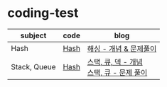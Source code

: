 # coding-test

| subject      | code                                                                    | blog                                                                                                                                                 |
| ------------ | ----------------------------------------------------------------------- | ---------------------------------------------------------------------------------------------------------------------------------------------------- |
| Hash         | [Hash](https://github.com/seobbang/coding-test/tree/main/hash)          | [해싱 - 개념 & 문제풀이](https://seohyun.palms.blog/hash)                                                                                            |
| Stack, Queue | [Hash](https://github.com/seobbang/coding-test/tree/main/stack%2Cqueue) | [스택, 큐, 덱 - 개념](https://seohyun.palms.blog/stack-queue-deque) <br/> [스택, 큐 - 문제 풀이](https://seohyun.palms.blog/stack-queue-programmers) |
